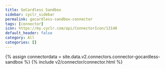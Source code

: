 ```yaml
---
title: GoCardless Sandbox
sidebar: cyclr_sidebar
permalink: gocardless-sandbox-connector
tags: [connector]
icon: https://my.cyclr.com/api/ConnectorIcon/13148
default_header: false
category: All
categories: []
---
```

{% assign connectordata = site.data.v2.connectors.connector-gocardless-sandbox %}
{% include v2/connector/connector.html %}	